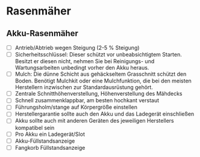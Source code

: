 # Rasenmäher

## Akku-Rasenmäher

- [ ] Antrieb/Abtrieb wegen Steigung (2-5 % Steigung)
- [ ] Sicherheitsschlüssel: Dieser schützt vor unbeabsichtigtem Starten. Besitzt er diesen nicht, nehmen Sie bei Reinigungs- und Wartungsarbeiten unbedingt vorher den Akku heraus.
- [ ] Mulch: Die dünne Schicht aus gehäckseltem Grasschnitt schützt den Boden. Benötigt Mulchkit oder eine Mulchfunktion, die bei den meisten Herstellern inzwischen zur Standardausrüstung gehört.
- [ ] Zentrale Schnitthöhenverstellung, Höhenverstellung des Mähdecks
- [ ] Schnell zusammenklappbar, am besten hochkant verstaut
- [ ] Führungsholm/stange auf Körpergröße einstellen
- [ ] Herstellergarantie sollte auch den Akku und das Ladegerät einschließen
- [ ] Akku sollte auch mit anderen Geräten des jeweiligen Herstellers kompatibel sein
- [ ] Pro Akku ein Ladegerät/Slot
- [ ] Akku-Füllstandsanzeige
- [ ] Fangkorb Füllstandsanzeige
